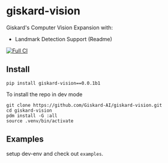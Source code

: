 # giskard-vision

Giskard's Computer Vision Expansion with:
- Landmark Detection Support (Readme)

[![Full CI](https://github.com/Giskard-AI/giskard-vision/actions/workflows/build-python.yml/badge.svg)](https://github.com/Giskard-AI/giskard-vision/actions/workflows/build-python.yml)

## Install

```
pip install giskard-vision==0.0.1b1
```

To install the repo in dev mode
```shell
git clone https://github.com/Giskard-AI/giskard-vision.git
cd giskard-vision
pdm install -G :all
source .venv/bin/activate
```

## Examples

setup dev-env and check out `examples`.


